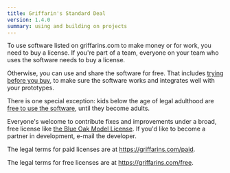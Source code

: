 ```yaml
---
title: Griffarin's Standard Deal
version: 1.4.0
summary: using and building on projects
---
```


To use software listed on griffarins.com to make money or for work, you need to buy a license.  If you're part of a team, everyone on your team who uses the software needs to buy a license.

Otherwise, you can use and share the software for free.  That includes [trying before you buy](/free#free-trials), to make sure the software works and integrates well with your prototypes.

There is one special exception: kids below the age of legal adulthood are [free to use the software](/free#childrens-projects), until they become adults.

Everyone's welcome to contribute fixes and improvements under a broad, free license like [the Blue Oak Model License](https://blueoakcouncil.org/license/1.0.0).  If you'd like to become a partner in development, e-mail the developer.

The legal terms for paid licenses are at <https://griffarins.com/paid>.

The legal terms for free licenses are at <https://griffarins.com/free>.
